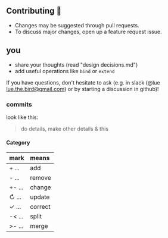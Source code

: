 ## Contributing 💙

- Changes may be suggested through pull requests.
- To discuss major changes, open up a feature request issue.

## you

- share your thoughts (read "design decisions.md")
- add useful operations like `bind` or `extend`

If you have questions, don't hesitate to ask (e.g. in slack (@lue lue.the.bird@gmail.com) or by starting a discussion in github)!

### commits
look like this:
> do details, make other details & this

#### Category
| mark     | means   |
| :------- | :------ |
| + ...    | add     |
| - ...    | remove  |
| +- ...   | change  |
| ↻ ...    | update  |
| ✓ ...    | correct |
| -< ...   | split   |
| >- ...   | merge   |

